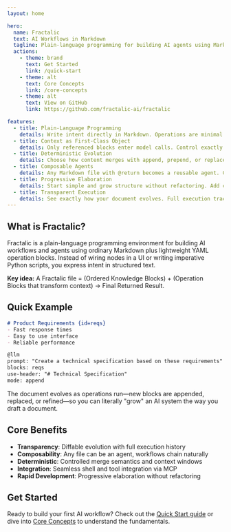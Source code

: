 ```yaml
---
layout: home

hero:
  name: Fractalic
  text: AI Workflows in Markdown
  tagline: Plain-language programming for building AI agents using Markdown + YAML operation blocks
  actions:
    - theme: brand
      text: Get Started
      link: /quick-start
    - theme: alt
      text: Core Concepts
      link: /core-concepts
    - theme: alt
      text: View on GitHub
      link: https://github.com/fractalic-ai/fractalic

features:
  - title: Plain-Language Programming
    details: Write intent directly in Markdown. Operations are minimal YAML blocks that transform your document as they execute.
  - title: Context as First-Class Object
    details: Only referenced blocks enter model calls. Control exactly what context is used in each operation.
  - title: Deterministic Evolution
    details: Choose how content merges with append, prepend, or replace modes. Predictable document growth.
  - title: Composable Agents
    details: Any Markdown file with @return becomes a reusable agent. Chain and combine workflows effortlessly.
  - title: Progressive Elaboration
    details: Start simple and grow structure without refactoring. Add complexity only when needed.
  - title: Transparent Execution
    details: See exactly how your document evolves. Full execution traceability with git-backed sessions.
---
```


## What is Fractalic?

Fractalic is a plain-language programming environment for building AI workflows and agents using ordinary Markdown plus lightweight YAML operation blocks. Instead of wiring nodes in a UI or writing imperative Python scripts, you express intent in structured text.

**Key idea:** A Fractalic file = (Ordered Knowledge Blocks) + (Operation Blocks that transform context) → Final Returned Result.

## Quick Example

```markdown
# Product Requirements {id=reqs}
- Fast response times
- Easy to use interface
- Reliable performance

@llm
prompt: "Create a technical specification based on these requirements"
blocks: reqs
use-header: "# Technical Specification"
mode: append
```

The document evolves as operations run—new blocks are appended, replaced, or refined—so you can literally "grow" an AI system the way you draft a document.

## Core Benefits

- **Transparency**: Diffable evolution with full execution history
- **Composability**: Any file can be an agent, workflows chain naturally  
- **Deterministic**: Controlled merge semantics and context windows
- **Integration**: Seamless shell and tool integration via MCP
- **Rapid Development**: Progressive elaboration without refactoring

## Get Started

Ready to build your first AI workflow? Check out the [Quick Start guide](/quick-start) or dive into [Core Concepts](/core-concepts) to understand the fundamentals.
